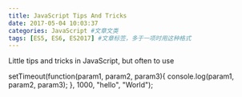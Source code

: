 ```yaml
---
title: JavaScript Tips And Tricks
date: 2017-05-04 10:03:37
categories: JavaScript #文章文类
tags: [ES5, ES6, ES2017] #文章标签，多于一项时用这种格式
---
```


Little tips and tricks in JavaScript, but often to use

<!-- more -->

setTimeout(function(param1, param2, param3){
  console.log(param1, param2, param3);
}, 1000, "hello", "World");